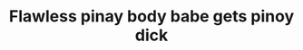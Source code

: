 ---
layout: post
title: Flawless pinay body babe gets pinoy dick
duration: '00:52'
view: 225
rate: 2
video: 'https://flashservice.xvideos.com/embedframe/20910613'
category: 
 - amateur
 - beautiful
 - curvy
 - pinay
 - rough
 - student
 - wife
tags: 
 - doggystyle
 - fucked
 - gorgeous
 - hotel
 - ontop
 - pinay-sex
priority: 0.9
changefreq: daily
---